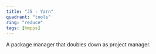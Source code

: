 ```yaml
---
title: "JS - Yarn"
quadrant: "tools"
ring: "reduce"
tags: [hmpps]
---
```


A package manager that doubles down as project manager.
